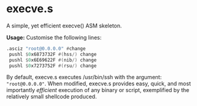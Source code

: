 execve.s
========

A simple, yet efficient execve() ASM skeleton.

<strong>Usage:</strong>
Customise the following lines:

```asm
.asciz "root@0.0.0.0" #change
 pushl $0x6873732F #(hss/) change 
 pushl $0x6E69622F #(nib/) change 
 pushl $0x7273752F #(rsu/) change
```
<p>
By default, execve.s executes /usr/bin/ssh with the argument: <code>"root@0.0.0.0"</code>. When modified, execve.s provides
easy, quick, and most importantly <em>efficient</em> execution of any binary or script, exemplified by the relatively small
shellcode produced.
</p>

